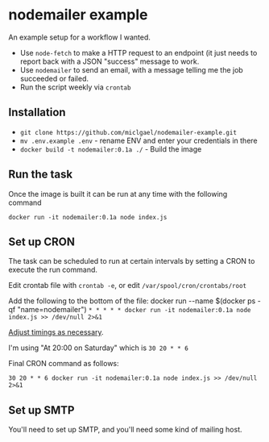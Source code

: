 # nodemailer example

An example setup for a workflow I wanted.

- Use `node-fetch` to make a HTTP request to an endpoint (it just needs to report back with a JSON "success" message to work.
- Use `nodemailer` to send an email, with a message telling me the job succeeded or failed.
- Run the script weekly via `crontab`

## Installation

- `git clone https://github.com/miclgael/nodemailer-example.git`
- `mv .env.example .env` - rename ENV and enter your credentials in there
- `docker build -t nodemailer:0.1a ./` - Build the image

## Run the task

Once the image is built it can be run at any time with the following command

`docker run -it nodemailer:0.1a node index.js`

## Set up CRON

The task can be scheduled to run at certain intervals by setting a CRON to execute the run command.

Edit crontab file with `crontab -e`, or edit `/var/spool/cron/crontabs/root`

Add the following to the bottom of the file:
docker run --name $(docker ps -qf "name=nodemailer")
`* * * * * docker run -it nodemailer:0.1a node index.js >> /dev/null 2>&1`

[Adjust timings as necessary](https://crontab.guru).

I'm using "At 20:00 on Saturday" which is `30 20 * * 6`

Final CRON command as follows:

`30 20 * * 6 docker run -it nodemailer:0.1a node index.js >> /dev/null 2>&1`

## Set up SMTP

You'll need to set up SMTP, and you'll need some kind of mailing host.
